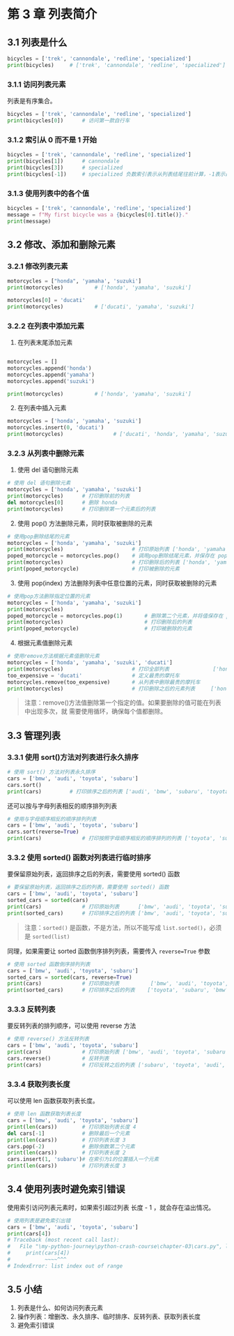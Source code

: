 # 第 3 章 列表简介

## 3.1 列表是什么

```python
bicycles = ['trek', 'cannondale', 'redline', 'specialized']
print(bicycles)     # ['trek', 'cannondale', 'redline', 'specialized']
```

### 3.1.1 访问列表元素

列表是有序集合。

```python
bicycles = ['trek', 'cannondale', 'redline', 'specialized']
print(bicycles[0])      # 访问第一款自行车
```

### 3.1.2 索引从 0 而不是 1 开始

```python
bicycles = ['trek', 'cannondale', 'redline', 'specialized']
print(bicycles[1])      # cannondale
print(bicycles[3])      # specialized
print(bicycles[-1])     # specialized 负数索引表示从列表结尾往前计算，-1表示最有一个元素
```

### 3.1.3 使用列表中的各个值

```python
bicycles = ['trek', 'cannondale', 'redline', 'specialized']
message = f"My first bicycle was a {bicycles[0].title()}."
print(message)
```

## 3.2 修改、添加和删除元素

### 3.2.1 修改列表元素

```python
motorcycles = ["honda", 'yamaha', 'suzuki']
print(motorcycles)          # ['honda', 'yamaha', 'suzuki']

motorcycles[0] = 'ducati'
print(motorcycles)          # ['ducati', 'yamaha', 'suzuki']
```

### 3.2.2 在列表中添加元素

1. 在列表末尾添加元素

```python

motorcycles = []
motorcycles.append('honda')
motorcycles.append('yamaha')
motorcycles.append('suzuki')

print(motorcycles)          # ['honda', 'yamaha', 'suzuki']
```

2. 在列表中插入元素

```python
motorcycles = ['honda', 'yamaha', 'suzuki']
motorcycles.insert(0, 'ducati')
print(motorcycles)                # ['ducati', 'honda', 'yamaha', 'suzuki']
```

### 3.2.3 从列表中删除元素

1. 使用 del 语句删除元素

```python
# 使用 del 语句删除元素
motorcycles = ['honda', 'yamaha', 'suzuki']
print(motorcycles)      # 打印删除前的列表
del motorcycles[0]      # 删除 honda
print(motorcycles)      # 打印删除第一个元素后的列表
```

2. 使用 pop() 方法删除元素，同时获取被删除的元素

```python
# 使用pop删除结尾的元素
motorcycles = ['honda', 'yamaha', 'suzuki']
print(motorcycles)                      # 打印原始列表 ['honda', 'yamaha', 'suzuki']
poped_motorcycle = motorcycles.pop()    # 调用pop删除结尾元素，并保存在 poped_motorcycle 变量中
print(motorcycles)                      # 打印删除后的列表 ['honda', 'yamaha']
print(poped_motorcycle)                 # 打印被删除的元素
```

3. 使用 pop(index) 方法删除列表中任意位置的元素，同时获取被删除的元素

```python
# 使用pop方法删除指定位置的元素
motorcycles = ['honda', 'yamaha', 'suzuki']
print(motorcycles)
poped_motorcycle = motorcycles.pop(1)       # 删除第二个元素，并将值保存在 poped_motorcycle，索引必须小于列表最大索引，可以为负数索引
print(motorcycles)                          # 打印删除后的列表
print(poped_motorcycle)                     # 打印被删除的元素
```

4. 根据元素值删除元素

```python
# 使用remove方法根据元素值删除元素
motorcycles = ['honda', 'yamaha', 'suzuki', 'ducati']
print(motorcycles)                      # 打印全部列表              ['honda', 'yamaha', 'suzuki', 'ducati']
too_expensive = 'ducati'                # 定义最贵的摩托车
motorcycles.remove(too_expensive)       # 从列表中删除最贵的摩托车
print(motorcycles)                      # 打印删除之后的元素列表     ['honda', 'yamaha', 'suzuki']
```

> 注意：remove()方法值删除第一个指定的值。如果要删除的值可能在列表中出现多次，就
> 需要使用循环，确保每个值都删除。

## 3.3 管理列表

### 3.3.1 使用 sort()方法对列表进行永久排序

```python
# 使用 sort() 方法对列表永久排序
cars = ['bmw', 'audi', 'toyota', 'subaru']
cars.sort()
print(cars)         # 打印排序之后的列表 ['audi', 'bmw', 'subaru', 'toyota']
```

还可以按与字母列表相反的顺序排列列表

```python
# 使用与字母顺序相反的顺序排列列表
cars = ['bmw', 'audi', 'toyota', 'subaru']
cars.sort(reverse=True)
print(cars)             # 打印按照字母顺序相反的顺序排列的列表 ['toyota', 'subaru', 'bmw', 'audi']
```

### 3.3.2 使用 sorted() 函数对列表进行临时排序

要保留原始列表，返回排序之后的列表，需要使用 sorted() 函数

```python
# 要保留原始列表，返回排序之后的列表，需要使用 sorted() 函数
cars = ['bmw', 'audi', 'toyota', 'subaru']
sorted_cars = sorted(cars)
print(cars)             # 打印原始列表      ['bmw', 'audi', 'toyota', 'subaru']
print(sorted_cars)      # 打印排序之后的列表 ['bmw', 'audi', 'toyota', 'subaru']
```

> 注意：`sorted()` 是函数，不是方法，所以不能写成 `list.sorted()`，必须是
> `sorted(list)`

同理，如果需要让 sorted 函数倒序排列列表，需要传入 `reverse=True` 参数

```python
# 使用 sorted 函数倒序排列列表
cars = ['bmw', 'audi', 'toyota', 'subaru']
sorted_cars = sorted(cars, reverse=True)
print(cars)             # 打印原始列表          ['bmw', 'audi', 'toyota', 'subaru']
print(sorted_cars)      # 打印排序之后的列表    ['toyota', 'subaru', 'bmw', 'audi']
```

### 3.3.3 反转列表

要反转列表的排列顺序，可以使用 reverse 方法

```python
# 使用 reverse() 方法反转列表
cars = ['bmw', 'audi', 'toyota', 'subaru']
print(cars)             # 打印原始列表 ['bmw', 'audi', 'toyota', 'subaru']
cars.reverse()          # 反转列表
print(cars)             # 打印反转之后的列表 ['subaru', 'toyota', 'audi', 'bmw']
```

### 3.3.4 获取列表长度

可以使用 len 函数获取列表长度。

```python
# 使用 len 函数获取列表长度
cars = ['bmw', 'audi', 'toyota', 'subaru']
print(len(cars))        # 打印原始列表长度 4
del cars[-1]            # 删除最后一个元素
print(len(cars))        # 打印列表长度 3
cars.pop(-2)            # 删除倒数第二个元素
print(len(cars))        # 打印列表长度 2
cars.insert(1, 'subaru')# 在索引为1的位置插入一个元素
print(len(cars))        # 打印列表长度 3
```

## 3.4 使用列表时避免索引错误

使用索引访问列表元素时，如果索引超过列表 长度 - 1 ，就会存在溢出情况。

```python
# 使用列表是避免索引出错
cars = ['bmw', 'audi', 'toyota', 'subaru']
print(cars[4])
# Traceback (most recent call last):
#   File "\my-python-journey\python-crash-course\chapter-03\cars.py", line 41, in <module>
#     print(cars[4])
#           ~~~~^^^
# IndexError: list index out of range
```

## 3.5 小结

1. 列表是什么、如何访问列表元素
2. 操作列表：增删改、永久排序、临时排序、反转列表、获取列表长度
3. 避免索引错误
